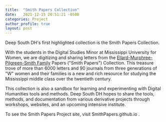 ```yaml
---
title:  "Smith Papers Collection"
date:   2021-12-15 20:51:21 -0500
categories: Project
author_profile: true
layout: post
---
```

Deep South DH's first highlighted collection is the Smith Papers Collection.

With the students in the Digital Studies Minor at Mississippi University for Women, we are digitizing and sharing letters from the [Ellard-Murphree-Pilgreen-Smith Family](https://athenacommons.muw.edu/smithpapers) Papers ("Smith Papers") Collection.  This treasure trove of more than 6000 letters and 90 journals from three generations of "W" women and their families is a new and rich resource for studying the Mississippi middle class over the twentieth century.  

This collection is also a sandbox for learning and experimenting with Digital Humanities tools and methods. Deep South DH hopes to share the tools, methods, and documentation from various derivative projects through workshops, websites, and an upcoming intensive institute.

To see the Smith Papers Project site, visit SmithPapers.github.io <!--Insert URL when live-->.